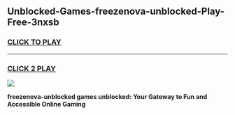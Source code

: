 
## Unblocked-Games-freezenova-unblocked-Play-Free-3nxsb
<h3>
<a href="https://premium76.site?title=freezenova-unblocked&ref=17A">CLICK TO PLAY</a></h3>
<hr>

<h3>
<a href="https://premium76.site?title=freezenova-unblocked&ref=17A">CLICK 2 PLAY</a>
  
</h3>

<a href="https://premium76.site?title=freezenova-unblocked&ref=17A"><img src="https://clearcache.store/games.png"></a>


**freezenova-unblocked games unblocked: Your Gateway to Fun and Accessible Online Gaming**
